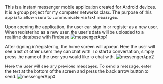 This is a instant messenger mobile application created for Android devices. It is a group project for my computer networks class. The purpose of this app is to allow users to communicate via text messages.


Upon opening the application, the user can sign in or register as a new user. When registering as a new user, the user's data will be uploaded to a realtime database with Firebase
![messengerApp1](https://user-images.githubusercontent.com/51823622/198080054-8f648b98-cd26-4307-8d2a-c812605d1cf7.PNG)


After signing in/registering, the home screen will appear. Here the user will see a list of other users they can chat with. To start a conversation, simply press the name of the user you would like to chat with.
![messengerApp2](https://user-images.githubusercontent.com/51823622/198081396-36f6fe27-ab96-4fca-be42-571dbcb86c90.PNG)


Here the user will see any previous messages. To send a message, enter the text at the bottom of the screen and press the black arrow button to send. 
![messengerApp3](https://user-images.githubusercontent.com/51823622/198083617-cc00efff-2adf-4137-8a48-eaefe6d94a97.PNG)
